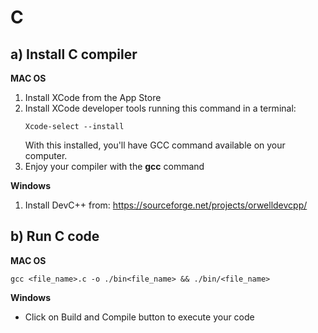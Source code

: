 # C
## a) Install C compiler

**MAC OS**
1. Install XCode from the App Store
2. Install XCode developer tools running this command in a terminal:
    ```
    Xcode-select --install
    ```
    With this installed, you'll have GCC command available on your computer.
3. Enjoy your compiler with the **gcc** command

**Windows**
1. Install DevC++ from: https://sourceforge.net/projects/orwelldevcpp/


## b) Run C code

**MAC OS**
```
gcc <file_name>.c -o ./bin<file_name> && ./bin/<file_name>
```

**Windows**
- Click on Build and Compile button to execute your code
